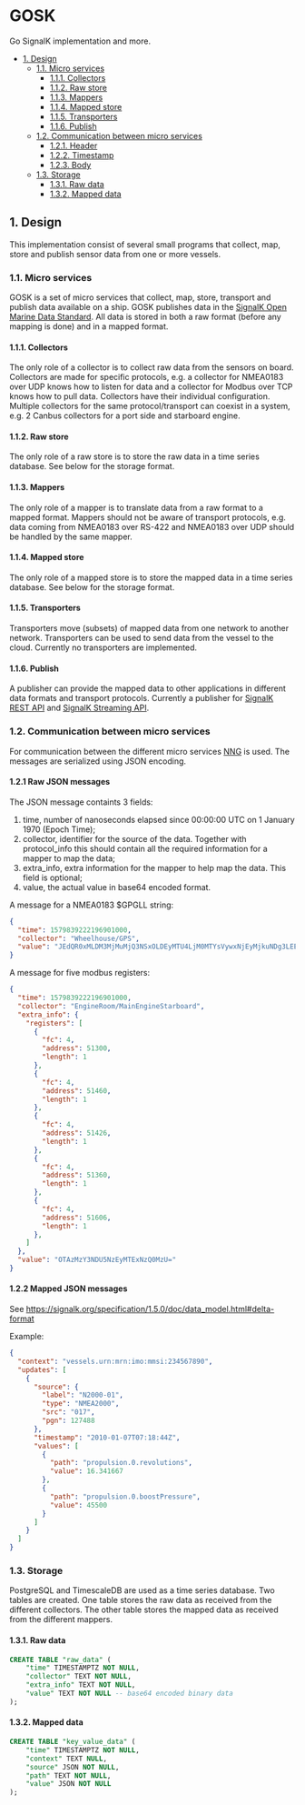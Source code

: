 # GOSK <!-- omit in toc -->

Go SignalK implementation and more.

- [1. Design](#1-design)
  - [1.1. Micro services](#11-micro-services)
    - [1.1.1. Collectors](#111-collectors)
    - [1.1.2. Raw store](#112-raw-store)
    - [1.1.3. Mappers](#113-mappers)
    - [1.1.4. Mapped store](#114-mapped-store)
    - [1.1.5. Transporters](#115-transporters)
    - [1.1.6. Publish](#116-publish)
  - [1.2. Communication between micro services](#12-communication-between-micro-services)
    - [1.2.1. Header](#121-header)
    - [1.2.2. Timestamp](#122-timestamp)
    - [1.2.3. Body](#123-body)
  - [1.3. Storage](#13-storage)
    - [1.3.1. Raw data](#131-raw-data)
    - [1.3.2. Mapped data](#132-mapped-data)

## 1. Design

This implementation consist of several small programs that collect, map, store and publish sensor data from one or more vessels.

### 1.1. Micro services

GOSK is a set of micro services that collect, map, store, transport and publish data available on a ship. GOSK publishes data in the [SignalK Open Marine Data Standard](https://signalk.org/). All data is stored in both a raw format (before any mapping is done) and in a mapped format.

#### 1.1.1. Collectors

The only role of a collector is to collect raw data from the sensors on board. Collectors are made for specific protocols, e.g. a collector for NMEA0183 over UDP knows how to listen for data and a collector for Modbus over TCP knows how to pull data. Collectors have their individual configuration. Multiple collectors for the same protocol/transport can coexist in a system, e.g. 2 Canbus collectors for a port side and starboard engine.

#### 1.1.2. Raw store

The only role of a raw store is to store the raw data in a time series database. See below for the storage format.

#### 1.1.3. Mappers

The only role of a mapper is to translate data from a raw format to a mapped format. Mappers should not be aware of transport protocols, e.g. data coming from NMEA0183 over RS-422 and NMEA0183 over UDP should be handled by the same mapper.

#### 1.1.4. Mapped store

The only role of a mapped store is to store the mapped data in a time series database. See below for the storage format.

#### 1.1.5. Transporters

Transporters move (subsets) of mapped data from one network to another network. Transporters can be used to send data from the vessel to the cloud. Currently no transporters are implemented.

#### 1.1.6. Publish

A publisher can provide the mapped data to other applications in different data formats and transport protocols. Currently a publisher for [SignalK REST API](https://signalk.org/specification/1.4.0/doc/rest_api.html) and [SignalK Streaming API](https://signalk.org/specification/1.4.0/doc/streaming_api.html).

### 1.2. Communication between micro services

For communication between the different micro services [NNG](https://nng.nanomsg.org/) is used. The messages are serialized using JSON encoding.

#### 1.2.1 Raw JSON messages

The JSON message containts 3 fields:

1. time, number of nanoseconds elapsed since 00:00:00 UTC on 1 January 1970 (Epoch Time);
2. collector, identifier for the source of the data. Together with protocol_info this should contain all the required information for a mapper to map the data;
3. extra_info, extra information for the mapper to help map the data. This field is optional;
4. value, the actual value in base64 encoded format.

A message for a NMEA0183 $GPGLL string:
```json
{
  "time": 1579839222196901000,
  "collector": "Wheelhouse/GPS",
  "value": "JEdQR0xMLDM3MjMuMjQ3NSxOLDEyMTU4LjM0MTYsVywxNjEyMjkuNDg3LEEsQSo0MQ=="
}
```

A message for five modbus registers:
```json
{
  "time": 1579839222196901000,
  "collector": "EngineRoom/MainEngineStarboard",
  "extra_info": {
    "registers": [
      {
        "fc": 4,
        "address": 51300,
        "length": 1
      },
      {
        "fc": 4,
        "address": 51460,
        "length": 1
      },
      {
        "fc": 4,
        "address": 51426,
        "length": 1
      },
      {
        "fc": 4,
        "address": 51360,
        "length": 1
      },
      {
        "fc": 4,
        "address": 51606,
        "length": 1
      },
    ]
  },
  "value": "OTAzMzY3NDU5NzEyMTExNzQ0MzU="
}
```

#### 1.2.2 Mapped JSON messages

See https://signalk.org/specification/1.5.0/doc/data_model.html#delta-format

Example:
```json
{
  "context": "vessels.urn:mrn:imo:mmsi:234567890",
  "updates": [
    {
      "source": {
        "label": "N2000-01",
        "type": "NMEA2000",
        "src": "017",
        "pgn": 127488
      },
      "timestamp": "2010-01-07T07:18:44Z",
      "values": [
        {
          "path": "propulsion.0.revolutions",
          "value": 16.341667
        },
        {
          "path": "propulsion.0.boostPressure",
          "value": 45500
        }
      ]
    }
  ]
}
```

### 1.3. Storage

PostgreSQL and TimescaleDB are used as a time series database. Two tables are created. One table stores the raw data as received from the different collectors. The other table stores the mapped data as received from the different mappers.

#### 1.3.1. Raw data

```sql
CREATE TABLE "raw_data" (
    "time" TIMESTAMPTZ NOT NULL,
    "collector" TEXT NOT NULL,
    "extra_info" TEXT NOT NULL,
    "value" TEXT NOT NULL -- base64 encoded binary data
);
```

#### 1.3.2. Mapped data

```sql
CREATE TABLE "key_value_data" (
    "time" TIMESTAMPTZ NOT NULL,
    "context" TEXT NULL,
    "source" JSON NOT NULL,
    "path" TEXT NOT NULL,
    "value" JSON NOT NULL
);
```